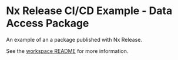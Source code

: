 # Nx Release CI/CD Example - Data Access Package

An example of an a package published with Nx Release.

See the [workspace README](https://github.com/fahslaj/nx-release-ci-cd-example#readme) for more information.
